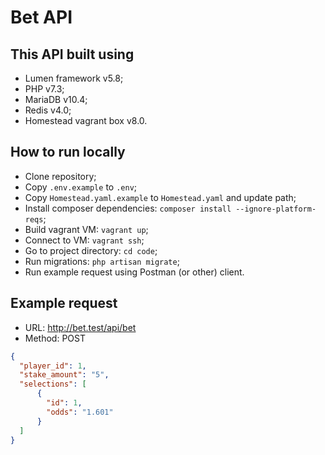 # Bet API

## This API built using
* Lumen framework v5.8;
* PHP v7.3;
* MariaDB v10.4;
* Redis v4.0;
* Homestead vagrant box v8.0.

## How to run locally
* Clone repository;
* Copy `.env.example` to `.env`;
* Copy `Homestead.yaml.example` to `Homestead.yaml` and update path;
* Install composer dependencies: `composer install --ignore-platform-reqs`;
* Build vagrant VM: `vagrant up`;
* Connect to VM: `vagrant ssh`;
* Go to project directory: `cd code`;
* Run migrations: `php artisan migrate`;
* Run example request using Postman (or other) client.


## Example request

* URL: http://bet.test/api/bet
* Method: POST

```json
{
  "player_id": 1,
  "stake_amount": "5",
  "selections": [
      {
        "id": 1,
        "odds": "1.601"
      }
  ]
}
```
